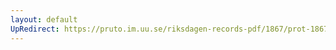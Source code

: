 ```yaml
---
layout: default
UpRedirect: https://pruto.im.uu.se/riksdagen-records-pdf/1867/prot-1867--ak--202/prot-1867--ak--202_000.pdf
---
```

